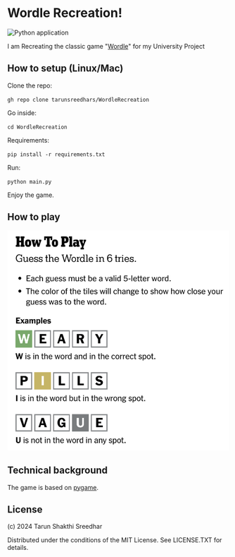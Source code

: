# Wordle Recreation!

![Python application](https://github.com/tarunsreedhars/WordleRecreation/workflows/run_tests/badge.svg)

I am Recreating the classic game "[Wordle](https://www.nytimes.com/games/wordle/index.html)" for my University Project

## How to setup (Linux/Mac)

Clone the repo:

`gh repo clone tarunsreedhars/WordleRecreation`

Go inside:

`cd WordleRecreation`

Requirements:

`pip install -r requirements.txt`

Run:

`python main.py`

Enjoy the game.

## How to play

<img alt="Wordle Recreation" src="./images/image.png">

## Technical background

The game is based on [pygame](https://www.pygame.org/).

## License

(c) 2024 Tarun Shakthi Sreedhar

Distributed under the conditions of the MIT License. See LICENSE.TXT for details.